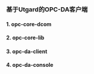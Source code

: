 ### 基于Utgard的OPC-DA客户端

#### 1. opc-core-dcom

#### 2. opc-core-lib

#### 3. opc-da-client

#### 4. opc-da-console

